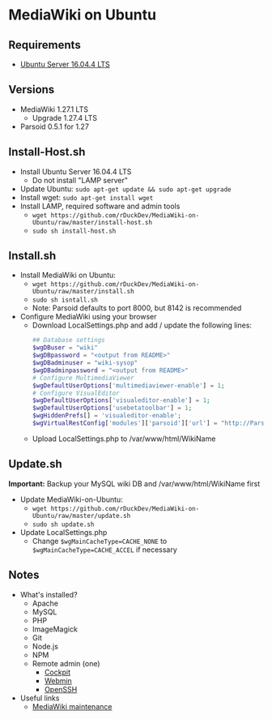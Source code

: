 # MediaWiki on Ubuntu

## Requirements

* [Ubuntu Server 16.04.4 LTS](https://www.ubuntu.com/download/server)

## Versions

* MediaWiki 1.27.1 LTS
  * Upgrade 1.27.4 LTS
* Parsoid 0.5.1 for 1.27

## Install-Host.sh

* Install Ubuntu Server 16.04.4 LTS
  * Do not install "LAMP server"
* Update Ubuntu: `sudo apt-get update && sudo apt-get upgrade`
* Install wget: `sudo apt-get install wget`
* Install LAMP, required software and admin tools
  * `wget https://github.com/rDuckDev/MediaWiki-on-Ubuntu/raw/master/install-host.sh`
  * `sudo sh install-host.sh`

## Install.sh

* Install MediaWiki on Ubuntu:
  * `wget https://github.com/rDuckDev/MediaWiki-on-Ubuntu/raw/master/install.sh`
  * `sudo sh isntall.sh`
  * Note: Parsoid defaults to port 8000, but 8142 is recommended
* Configure MediaWiki using your browser
  * Download LocalSettings.php and add / update the following lines:
    ```php
    ## Database settings
    $wgDBuser = "wiki"
    $wgDBpassword = "<output from README>"
    $wgDBadminuser = "wiki-sysop"
    $wgDBadminpassword = "<output from README>"
    # Configure MultimediaViewer
    $wgDefaultUserOptions['multimediaviewer-enable'] = 1;
    # Configure VisualEditor
    $wgDefaultUserOptions['visualeditor-enable'] = 1;
    $wgDefaultUserOptions['usebetatoolbar'] = 1;
    $wgHiddenPrefs[] = 'visualeditor-enable';
    $wgVirtualRestConfig['modules']['parsoid']['url'] = "http://ParsoidURL:8142";
    ```
  * Upload LocalSettings.php to /var/www/html/WikiName

## Update.sh

**Important:** Backup your MySQL wiki DB and /var/www/html/WikiName first

* Update MediaWiki-on-Ubuntu:
  * `wget https://github.com/rDuckDev/MediaWiki-on-Ubuntu/raw/master/update.sh`
  * `sudo sh update.sh`
* Update LocalSettings.php
  * Change `$wgMainCacheType=CACHE_NONE` to `$wgMainCacheType=CACHE_ACCEL` if necessary

## Notes

* What's installed?
  * Apache
  * MySQL
  * PHP
  * ImageMagick
  * Git
  * Node.js
  * NPM
  * Remote admin (one)
    * [Cockpit](http://cockpit-project.org/)
    * [Webmin](https://doxfer.webmin.com/Webmin/Main_Page)
    * [OpenSSH](http://www.openssh.com/)
* Useful links
  * [MediaWiki maintenance](https://doc.wikimedia.org/mediawiki-core/master/php/group__Maintenance.html)